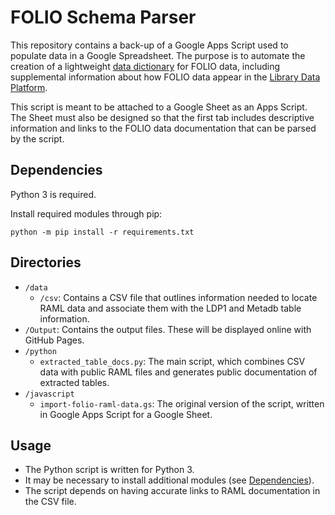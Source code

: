 # FOLIO Schema Parser

This repository contains a back-up of a Google Apps Script used to populate data in a Google Spreadsheet. The purpose is to automate the creation of a lightweight [data dictionary](https://wiki.folio.org/pages/viewpage.action?pageId=36573674) for FOLIO data, including supplemental information about how FOLIO data appear in the [Library Data Platform](https://librarydataplatform.org/).

This script is meant to be attached to a Google Sheet as an Apps Script. The Sheet must also be designed so that the first tab includes descriptive information and links to the FOLIO data documentation that can be parsed by the script. 

## Dependencies
Python 3 is required.

Install required modules through pip:

```
python -m pip install -r requirements.txt
```

## Directories
* ```/data```
  * ```/csv```: Contains a CSV file that outlines information needed to locate RAML data and associate them with the LDP1 and Metadb table information. 
* ```/Output```: Contains the output files. These will be displayed online with GitHub Pages.
* ```/python```
  *  ```extracted_table_docs.py```: The main script, which combines CSV data with public RAML files and generates public documentation of extracted tables.
* ```/javascript```
  *  ```import-folio-raml-data.gs```: The original version of the script, written in Google Apps Script for a Google Sheet.

## Usage

* The Python script is written for Python 3. 
* It may be necessary to install additional modules (see [Dependencies](#Dependencies)). 
* The script depends on having accurate links to RAML documentation in the CSV file.